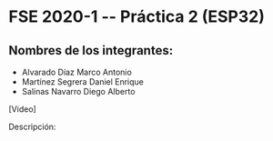 # FSE 2020-1 -- Práctica 2 (ESP32)

## Nombres de los integrantes:
* Alvarado Díaz Marco Antonio
* Martínez Segrera Daniel Enrique
* Salinas Navarro Diego Alberto

[Video]

Descripción:
